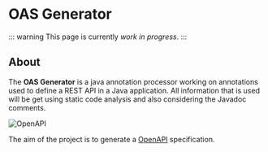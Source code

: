# OAS Generator

::: warning
This page is currently _work in progress_.
:::

## About

The **OAS Generator** is a java annotation processor working on annotations used to define a REST API in a Java application.
All information that is used will be get using static code analysis and also considering the Javadoc comments.

![OpenAPI](/oas-generator/OpenAPI-Logo.png)

The aim of the project is to generate a [OpenAPI](https://www.openapis.org/) specification.
